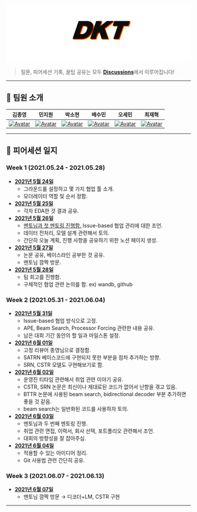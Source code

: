 <div align="center"> 
    <img src="logo.png" alt="logo"/>
</div>

> 질문, 피어세션 기록, 꿀팁 공유는 모두 <strong>[Discussions](https://github.com/pstage-ocr-team6/peer-session/discussions)</strong>에서 이루어집니다!

---

## 👋 팀원 소개

|                                             김종영                                             |                                                민지원                                                 |                                                                        박소현                                                                         |                                               배수민                                                |                                            오세민                                             |                                               최재혁                                               |
| :--------------------------------------------------------------------------------------------: | :---------------------------------------------------------------------------------------------------: | :---------------------------------------------------------------------------------------------------------------------------------------------------: | :-------------------------------------------------------------------------------------------------: | :-------------------------------------------------------------------------------------------: | :------------------------------------------------------------------------------------------------: |
| [![Avatar](https://avatars.githubusercontent.com/u/39907037?v=4)](https://github.com/kjy93217) | [![Avatar](https://avatars.githubusercontent.com/u/29668380?v=4)](https://github.com/peacecheejecake) | [![Avatar](https://avatars.githubusercontent.com/u/37505775?s=460&u=44732fef53503e63d47192ce5c2de747eff5f0c6&v=4)](https://github.com/CoodingPenguin) | [![Avatar](https://avatars.githubusercontent.com/u/35002768?s=460&v=4)](https://github.com/bsm8734) | [![Avatar](https://avatars.githubusercontent.com/u/48181287?v=4)](https://github.com/osmosm7) | [![Avatar](https://avatars.githubusercontent.com/u/26226101?s=460&v=4)](https://github.com/opijae) |

---

## 📝 피어세션 일지

### Week 1 (2021.05.24 - 2021.05.28)

- **[2021년 5월 24일](https://github.com/pstage-ocr-team6/peer-session/discussions/2)**
  - 그라운드룰 설정하고 몇 가지 협업 툴 소개.
  - 모더레이터 역할 및 순서 정함.
- **[2021년 5월 25일](https://github.com/pstage-ocr-team6/peer-session/discussions/4)**
  - 각자 EDA한 것 결과 공유.
- **[2021년 5월 26일](https://github.com/pstage-ocr-team6/peer-session/discussions/13)**
  - [멘토님과 첫 멘토링 진행함.](https://github.com/pstage-ocr-team6/peer-session/discussions/16) Issue-based 협업 관리에 대한 조언.
  - 데이터 전처리, 모델 설계 관련해서 토의.
  - 간단히 오늘 계획, 진행 사항을 공유하기 위한 노션 페이지 생성.
- **[2021년 5월 27일](https://github.com/pstage-ocr-team6/peer-session/discussions/20)**
  - 논문 공유, 베이스라인 공부한 것 공유.
  - 멘토님 깜짝 방문.
- **[2021년 5월 28일](https://github.com/pstage-ocr-team6/peer-session/discussions/23)**
  - 팀 회고를 진행함.
  - 구체적인 협업 관련 논의를 함. ex) wandb, github

### Week 2 (2021.05.31 - 2021.06.04)

- **[2021년 5월 31일](https://github.com/pstage-ocr-team6/peer-session/discussions/25)**
  - Issue-based 협업 방식으로 고정.
  - APE, Beam Search, Processor Forcing 관련한 내용 공유.
  - 남은 대회 기간 동안의 할 일과 마일스톤 설정.
- **[2021년 6월 01일](https://github.com/pstage-ocr-team6/peer-session/discussions/26)**
  - 고정 리뷰어 종영님으로 결정함.
  - SATRN 베이스코드에 구현되지 못한 부분을 점차 추가하는 방향.
  - SRN, CSTR 모델도 구현해보기로 함.
- **[2021년 6월 02일](https://github.com/pstage-ocr-team6/peer-session/discussions/28)**
  - 운영진 티타임 관련해서 취업 관련 이야기 공유.
  - CSTR, SRN 논문은 최신이나 제대로된 코드가 없어서 난항을 겪고 있음.
  - BTTR 논문에 사용된 beam search, bidirectional decoder 부분 추가하면 좋을 것 같음.
  - beam search는 일반화된 코드를 사용하자 토의.
- **[2021년 6월 03일](https://github.com/pstage-ocr-team6/peer-session/discussions/30)**
  - 멘토님과 두 번째 멘토링 진행.
  - 취업 관련 면접, 이력서, 회사 선택, 포트폴리오 관련해서 조언.
  - 대회의 방향성을 잘 잡아주심.
- **[2021년 6월 04일](https://github.com/pstage-ocr-team6/peer-session/discussions/31)**
  - 적용할 수 있는 아이디어 정리.
  - Git 사용법 관련 간단히 공유.

### Week 3 (2021.06.07 - 2021.06.13)

- **[2021년 6월 07일](https://github.com/pstage-ocr-team6/peer-session/discussions/33)**
  - 멘토님 깜짝 방문 → 디코더+LM, CSTR 구현

---
